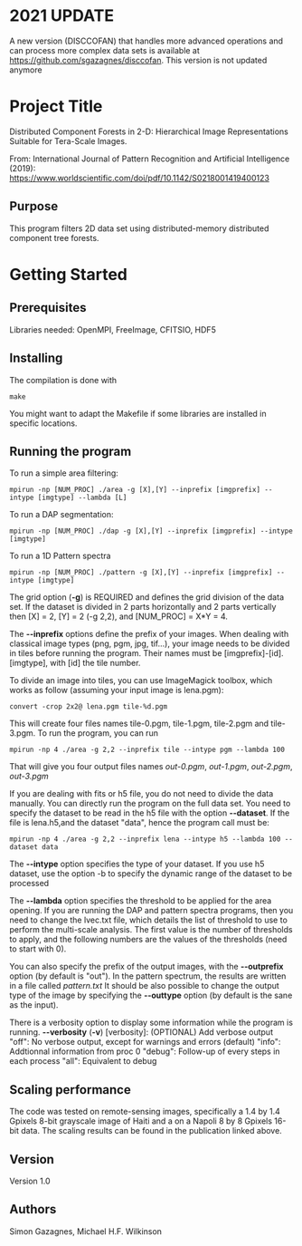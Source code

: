 # 2021 UPDATE

A new version (DISCCOFAN) that handles more advanced operations and can process more complex data sets is available at https://github.com/sgazagnes/disccofan. This version is not updated anymore


# Project Title

Distributed Component Forests in 2-D: Hierarchical Image Representations Suitable for Tera-Scale Images.

From: International Journal of Pattern Recognition and Artificial Intelligence (2019): 
https://www.worldscientific.com/doi/pdf/10.1142/S0218001419400123


## Purpose

This program filters 2D data set using distributed-memory distributed component tree forests. 


# Getting Started


## Prerequisites

Libraries needed: OpenMPI, FreeImage, CFITSIO, HDF5

## Installing

The compilation is done with 

```
make
```

You might want to adapt the Makefile if some libraries are installed in specific locations.


## Running the program

To run a simple area filtering:

```
mpirun -np [NUM_PROC] ./area -g [X],[Y] --inprefix [imgprefix] --intype [imgtype] --lambda [L] 
```

To run a DAP segmentation:
```
mpirun -np [NUM_PROC] ./dap -g [X],[Y] --inprefix [imgprefix] --intype [imgtype] 
```


To run a 1D Pattern spectra
```
mpirun -np [NUM_PROC] ./pattern -g [X],[Y] --inprefix [imgprefix] --intype [imgtype] 
```


The grid option (**-g**) is REQUIRED and defines the grid division of the data set. If the dataset is divided in 2 parts horizontally and 2 parts vertically then [X] = 2, [Y] = 2 (-g 2,2), and [NUM_PROC] = X*Y = 4.

The **--inprefix** options define the prefix of your images. When dealing with classical image types (png, pgm, jpg, tif...), your image needs to be divided in tiles before running the program. Their names must be [imgprefix]-[id].[imgtype], with [id] the tile number.

To divide an image into tiles, you can use ImageMagick toolbox, which works as follow (assuming your input image is lena.pgm):
```
convert -crop 2x2@ lena.pgm tile-%d.pgm
```


This will create four files names tile-0.pgm, tile-1.pgm, tile-2.pgm and tile-3.pgm. To run the program, you can run

```
mpirun -np 4 ./area -g 2,2 --inprefix tile --intype pgm --lambda 100
```

That will give you four output files names *out-0.pgm*, *out-1.pgm*, *out-2.pgm*, *out-3.pgm*

If you are dealing with fits or h5 file, you do not need to divide the data manually. You can directly run the program on the full data set. You need to specify the dataset to be read in the h5 file with the option **--dataset**. If the file is lena.h5,and the dataset "data", hence the program call must be:

```
mpirun -np 4 ./area -g 2,2 --inprefix lena --intype h5 --lambda 100 --dataset data
```


The **--intype** option specifies the type of your dataset. If you use h5 dataset, use the option -b to specify the dynamic range of the dataset to be processed

The **--lambda** option specifies the threshold to be applied for the area opening. If you are running the DAP and pattern spectra programs,
then you need to change the lvec.txt file, which details the list of threshold to use to perform the multi-scale analysis. The first value
is the number of thresholds to apply, and the following numbers are the values of the thresholds (need to start with 0).

You can also specify the prefix of the output images, with the **--outprefix** option (by default is "out"). In the pattern spectrum, the results are written in a file called *pattern.txt*
It should be also possible to change the output type of the image by specifying the **--outtype** option (by default is the sane as the input).

There is a verbosity option to display some information while the program is running. 
**--verbosity** (**-v**) [verbosity]: (OPTIONAL) Add verbose output
							"off": No verbose output, except for warnings and errors (default)
							"info": Addtionnal information from proc 0
							"debug": Follow-up of every steps in each process
							"all": Equivalent to debug

## Scaling performance
The code was tested on remote-sensing images, specifically a 1.4 by 1.4 Gpixels 8-bit grayscale image of Haiti and a on a Napoli 8 by 8 Gpixels 16-bit data. The scaling results can be found in the publication linked above.

## Version

Version 1.0

## Authors

Simon Gazagnes, Michael H.F. Wilkinson


	
